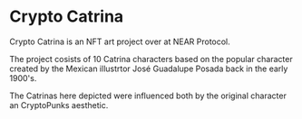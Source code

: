 # Crypto Catrina

Crypto Catrina is an NFT art project over at NEAR Protocol.

The project cosists of 10 Catrina characters based on the
popular character created by the Mexican illustrtor José
Guadalupe Posada back in the early 1900's.

The Catrinas here depicted were influenced both by the 
original character an CryptoPunks aesthetic.
